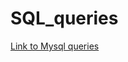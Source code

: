 # SQL_queries

[Link to Mysql queries](https://github.com/nelsonxw/SQL_queries/blob/master/Mysql_queries.sql)
